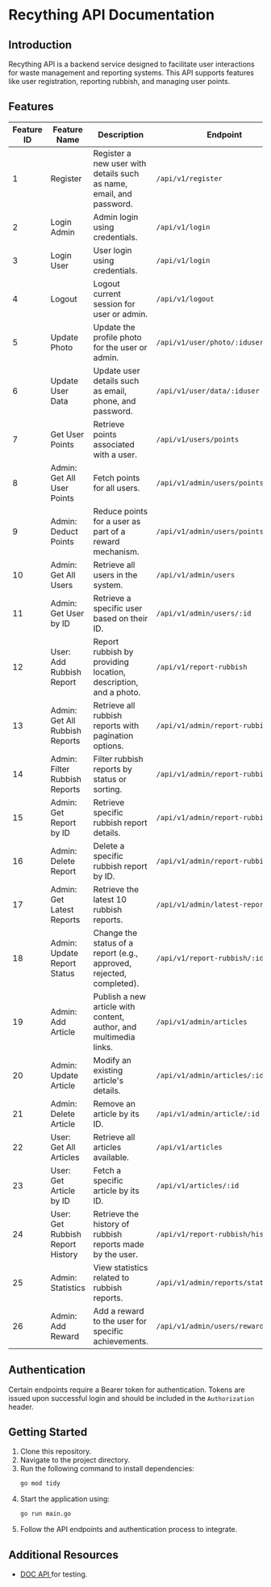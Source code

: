 # Recything API Documentation

## Introduction
Recything API is a backend service designed to facilitate user interactions for waste management and reporting systems. This API supports features like user registration, reporting rubbish, and managing user points.

## Features

| Feature ID | Feature Name                     | Description                                                                                  | Endpoint                                    | Method | Auth Required |
|------------|----------------------------------|----------------------------------------------------------------------------------------------|--------------------------------------------|--------|---------------|
| 1          | Register                         | Register a new user with details such as name, email, and password.                          | `/api/v1/register`                         | POST   | No            |
| 2          | Login Admin                      | Admin login using credentials.                                                              | `/api/v1/login`                            | POST   | No            |
| 3          | Login User                       | User login using credentials.                                                               | `/api/v1/login`                            | POST   | No            |
| 4          | Logout                           | Logout current session for user or admin.                                                   | `/api/v1/logout`                           | GET    | Yes           |
| 5          | Update Photo                     | Update the profile photo for the user or admin.                                             | `/api/v1/user/photo/:iduser`                       | PUT    | Yes           |
| 6          | Update User Data                 | Update user details such as email, phone, and password.                                      | `/api/v1/user/data/:iduser`                | PUT    | Yes           |
| 7          | Get User Points                  | Retrieve points associated with a user.                                                     | `/api/v1/users/points`                     | GET    | Yes           |
| 8          | Admin: Get All User Points       | Fetch points for all users.                                                                 | `/api/v1/admin/users/points`               | GET    | Yes           |
| 9          | Admin: Deduct Points             | Reduce points for a user as part of a reward mechanism.                                     | `/api/v1/admin/users/points/deduct`        | POST   | Yes           |
| 10         | Admin: Get All Users             | Retrieve all users in the system.                                                           | `/api/v1/admin/users`                      | GET    | Yes           |
| 11         | Admin: Get User by ID            | Retrieve a specific user based on their ID.                                                 | `/api/v1/admin/users/:id`                  | GET    | Yes           |
| 12         | User: Add Rubbish Report         | Report rubbish by providing location, description, and a photo.                             | `/api/v1/report-rubbish`                   | POST   | Yes           |
| 13         | Admin: Get All Rubbish Reports   | Retrieve all rubbish reports with pagination options.                                       | `/api/v1/admin/report-rubbish`             | GET    | Yes           |
| 14         | Admin: Filter Rubbish Reports    | Filter rubbish reports by status or sorting.                                                | `/api/v1/admin/report-rubbish`             | GET    | Yes           |
| 15         | Admin: Get Report by ID          | Retrieve specific rubbish report details.                                                   | `/api/v1/admin/report-rubbish/:id`         | GET    | Yes           |
| 16         | Admin: Delete Report             | Delete a specific rubbish report by ID.                                                     | `/api/v1/admin/report-rubbish/:id`         | DELETE | Yes           |
| 17         | Admin: Get Latest Reports        | Retrieve the latest 10 rubbish reports.                                                     | `/api/v1/admin/latest-report`              | GET    | Yes           |
| 18         | Admin: Update Report Status      | Change the status of a report (e.g., approved, rejected, completed).                        | `/api/v1/report-rubbish/:idreport`         | PUT    | Yes           |
| 19         | Admin: Add Article               | Publish a new article with content, author, and multimedia links.                           | `/api/v1/admin/articles`                   | POST   | Yes           |
| 20         | Admin: Update Article            | Modify an existing article's details.                                                       | `/api/v1/admin/articles/:id`               | PUT    | Yes           |
| 21         | Admin: Delete Article            | Remove an article by its ID.                                                                | `/api/v1/admin/article/:id`                | DELETE | Yes           |
| 22         | User: Get All Articles           | Retrieve all articles available.                                                            | `/api/v1/articles`                         | GET    | Yes           |
| 23         | User: Get Article by ID          | Fetch a specific article by its ID.                                                         | `/api/v1/articles/:id`                     | GET    | Yes           |
| 24         | User: Get Rubbish Report History | Retrieve the history of rubbish reports made by the user.                                   | `/api/v1/report-rubbish/history`           | GET    | Yes           |
| 25         | Admin: Statistics                | View statistics related to rubbish reports.                                                 | `/api/v1/admin/reports/statistics`         | GET    | Yes           |
| 26         | Admin: Add Reward                | Add a reward to the user for specific achievements.                                         | `/api/v1/admin/users/reward`               | POST   | Yes           |

## Authentication
Certain endpoints require a Bearer token for authentication. Tokens are issued upon successful login and should be included in the `Authorization` header.

## Getting Started
1. Clone this repository.
2. Navigate to the project directory.
3. Run the following command to install dependencies:
   ```bash
   go mod tidy
   ```
4. Start the application using:
   ```bash
   go run main.go
   ```
5. Follow the API endpoints and authentication process to integrate.

## Additional Resources
- [DOC API ](https://docs.google.com/document/d/1aPhS0367yXb4oL2Oa8R_vQZX5aUaIab7JDRtRYaVNNY/edit?usp=sharing) for testing.
